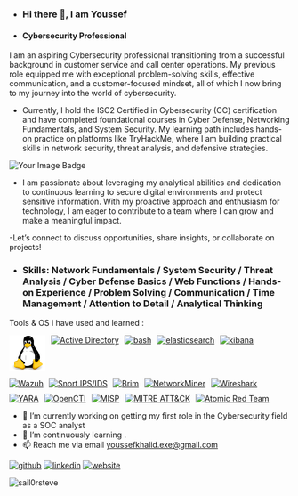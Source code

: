 - ### Hi there 👋, I am Youssef
- ####  Cybersecurity Professional
I am an aspiring Cybersecurity professional transitioning from a successful background in customer service and call center operations. My previous role equipped me with exceptional problem-solving skills, effective communication, and a customer-focused mindset, all of which I now bring to my journey into the world of cybersecurity.

- Currently, I hold the ISC2 Certified in Cybersecurity (CC) certification and have completed foundational courses in Cyber Defense, Networking Fundamentals, and System Security. My learning path includes hands-on practice on platforms like TryHackMe, where I am building practical skills in network security, threat analysis, and defensive strategies.


<img src="https://tryhackme-badges.s3.amazonaws.com/Sail0rSteve.png" alt="Your Image Badge" />


- I am passionate about leveraging my analytical abilities and dedication to continuous learning to secure digital environments and protect sensitive information. With my proactive approach and enthusiasm for technology, I am eager to contribute to a team where I can grow and make a meaningful impact.

-Let’s connect to discuss opportunities, share insights, or collaborate on projects!

- ### Skills: Network Fundamentals /  System Security / Threat Analysis / Cyber Defense Basics /  Web Functions /  Hands-on Experience / Problem Solving  / Communication /  Time Management / Attention to Detail / Analytical Thinking

Tools & OS i have used and learned : 

<div style="display: flex; flex-wrap: wrap; justify-content: flex-start; gap: 10px;">
    <a href="https://www.linux.org/" target="_blank" rel="noreferrer">
        <img src="https://raw.githubusercontent.com/devicons/devicon/master/icons/linux/linux-original.svg" alt="linux" width="65" height="65"/>
    </a>
    <a href="https://learn.microsoft.com/en-us/windows-server/identity/ad-ds/get-started/virtual-dc/active-directory-domain-services-overview" target="_blank" rel="noreferrer">
        <img src="https://www.freeiconspng.com/thumbs/active-directory-icon-png/active-directory-icon-png-3.png" alt="Active Directory" width="65" height="65"/>
    </a>
    <a href="https://www.gnu.org/software/bash/" target="_blank" rel="noreferrer">
        <img src="https://img.icons8.com/plasticine/200/bash.png" alt="bash" width="65" height="65"/>
    </a>
    <a href="https://www.elastic.co" target="_blank" rel="noreferrer">
        <img src="https://www.vectorlogo.zone/logos/elastic/elastic-icon.svg" alt="elasticsearch" width="65" height="65"/>
    </a>
    <a href="https://www.elastic.co/kibana" target="_blank" rel="noreferrer">
        <img src="https://www.vectorlogo.zone/logos/elasticco_kibana/elasticco_kibana-icon.svg" alt="kibana" width="65" height="65"/>
    </a>
    <a href="https://www.wazuh.com/" target="_blank" rel="noreferrer">
        <img src="https://encrypted-tbn0.gstatic.com/images?q=tbn:ANd9GcQJ5FyVTl89iPc8pjWhP3RbmNF70psiRrK3JQ&s" alt="Wazuh" width="65" height="65"/>
    </a>
    <a href="https://www.snort.org/" target="_blank" rel="noreferrer">
        <img src="https://www.vectorlogo.zone/logos/snort/snort-icon.svg" alt="Snort IPS/IDS" width="65" height="65"/>
    </a>
    <a href="https://www.brimdata.io/" target="_blank" rel="noreferrer">
        <img src="https://archive.org/download/github.com-brimsec-brim_-_2020-04-08_00-29-12/cover.jpg" alt="Brim" width="65" height="65"/>
    </a>
    <a href="https://www.netresec.com/" target="_blank" rel="noreferrer">
        <img src="https://www.netresec.com/images/NetworkMiner_logo_200x200.png" alt="NetworkMiner" width="65" height="65"/>
    </a>
    <a href="https://www.wireshark.org/" target="_blank" rel="noreferrer">
        <img src="https://upload.wikimedia.org/wikipedia/commons/thumb/c/c6/Wireshark_icon_new.png/768px-Wireshark_icon_new.png" alt="Wireshark" width="65" height="65"/>
    </a>
    <a href="https://virustotal.github.io/yara/" target="_blank" rel="noreferrer">
        <img src="https://miro.medium.com/v2/resize:fit:1200/0*sFqdKE7OTLWg8IlT.png" alt="YARA" width="65" height="65"/>
    </a>
    <a href="https://www.opencti.io/" target="_blank" rel="noreferrer">
        <img src="https://blog.agood.cloud/img/common/opencti.png" alt="OpenCTI" width="65" height="65"/>
    </a>
    <a href="https://www.misp-project.org/" target="_blank" rel="noreferrer">
        <img src="https://upload.wikimedia.org/wikipedia/commons/9/91/Misp-logo.png" alt="MISP" width="65" height="65"/>
    </a>
    <a href="https://attack.mitre.org/" target="_blank" rel="noreferrer">
        <img src="https://www.acalvio.com/wp-content/uploads/2019/08/mitrefeatureimg3.jpg" alt="MITRE ATT&CK" width="75" height="60"/>
    </a>
    <a href="https://atomicredteam.io/" target="_blank" rel="noreferrer">
        <img src="https://avatars.githubusercontent.com/u/6877001?v=4" alt="Atomic Red Team" width="65" height="65"/>
    </a>
</div>


- 🔭 I’m currently working on getting my first role in the Cybersecurity field as a SOC analyst 
- 🌱 I’m continuously learning . 
- 📫 Reach me via email youssefkhalid.exe@gmail.com 

[<img src='https://cdn.jsdelivr.net/npm/simple-icons@3.0.1/icons/github.svg' alt='github' height='40'>](https://github.com/Sail0rSteve)  [<img src='https://cdn.jsdelivr.net/npm/simple-icons@3.0.1/icons/linkedin.svg' alt='linkedin' height='40'>](https://www.linkedin.com/in/youssefkhalid/)  [<img src='https://tryhackme.com/img/favicon.png' alt='website' height='40'>](https://tryhackme.com/r/p/Sail0rSteve)  







<p align="left"> <img src="https://komarev.com/ghpvc/?username=sail0rsteve&label=Profile%20views&color=012798&style=flat" alt="sail0rsteve" /> </p>
